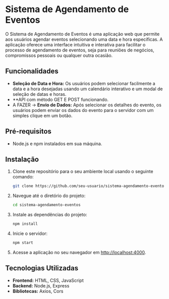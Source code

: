 # Sistema de Agendamento de Eventos

O Sistema de Agendamento de Eventos é uma aplicação web que permite aos usuários agendar eventos selecionando uma data e hora específicas. A aplicação oferece uma interface intuitiva e interativa para facilitar o processo de agendamento de eventos, seja para reuniões de negócios, compromissos pessoais ou qualquer outra ocasião.

## Funcionalidades

- **Seleção de Data e Hora:** Os usuários podem selecionar facilmente a data e a hora desejadas usando um calendário interativo e um modal de seleção de datas e horas.
- **API com método GET E POST funcionando.
- A FAZER -> **Envio de Dados:** Após selecionar os detalhes do evento, os usuários podem enviar os dados do evento para o servidor com um simples clique em um botão.

## Pré-requisitos

- Node.js e npm instalados em sua máquina.

## Instalação

1. Clone este repositório para o seu ambiente local usando o seguinte comando:

    ```bash
    git clone https://github.com/seu-usuario/sistema-agendamento-eventos.git
    ```

2. Navegue até o diretório do projeto:

    ```bash
    cd sistema-agendamento-eventos
    ```

3. Instale as dependências do projeto:

    ```bash
    npm install
    ```

4. Inicie o servidor:

    ```bash
    npm start
    ```

5. Acesse a aplicação no seu navegador em [http://localhost:4000](http://localhost:4000).

## Tecnologias Utilizadas

- **Frontend:** HTML, CSS, JavaScript
- **Backend:** Node.js, Express
- **Bibliotecas:** Axios, Cors
